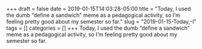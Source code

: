 +++draft = falsedate = 2019-01-15T14:03:28-05:00title = "Today, I used the dumb “define a sandwich” meme as a pedagogical activity, so I’m feeling pretty good about my semester so far."slug = "2019-01-15-Today,-I"tags = []categories = []+++Today, I used the dumb “define a sandwich” meme as a pedagogical activity, so I’m feeling pretty good about my semester so far.